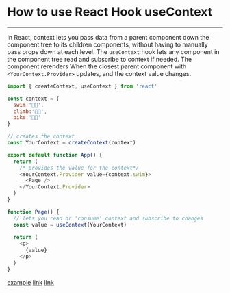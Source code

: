 # How to use React Hook useContext

---

In React, context lets you pass data from a parent component down the component tree to its children components, without having to manually pass props down at each level. The `useContext` hook lets any component in the component tree read and subscribe to context if needed. The component rerenders When the closest parent component with `<YourContext.Provider>` updates, and the context value changes.

```js
import { createContext, useContext } from 'react'

const context = {
  swim:'🏊🏾',
  climb:'🧗🏾',
  bike:'🚴🏿'
}

// creates the context
const YourContext = createContext(context) 

export default function App() {
  return (
    /* provides the value for the context*/
    <YourContext.Provider value={context.swim}> 
      <Page />
    </YourContext.Provider>
  )
}

function Page() {
  // lets you read or 'consume' context and subscribe to changes
  const value = useContext(YourContext) 
  
  return (
    <p>
      {value}
    </p>
  )
}
```

<!-- [codesandbox](https://codesandbox.io/p/sandbox/usecontext-i7inmj) -->
[example](./examples/use-context.js)
[link](https://reactjs.org/docs/hooks-reference.html#usecontext)
[link](https://beta.reactjs.org/apis/react/useContext)
